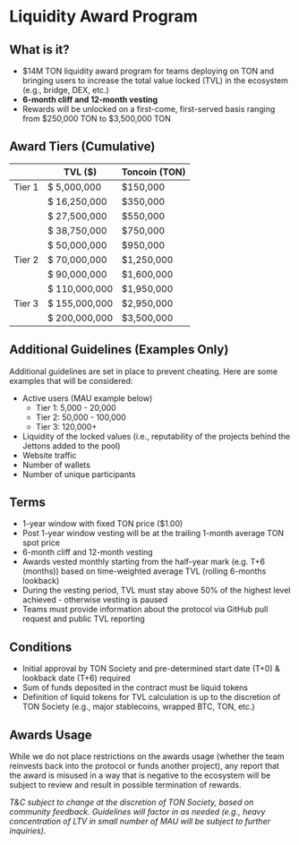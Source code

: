 # **Liquidity Award Program**

## What is it?

- $14M TON liquidity award program for teams deploying on TON and bringing users to increase the total value locked (TVL) in the ecosystem (e.g., bridge, DEX, etc.)
- **6-month cliff and 12-month vesting**
- Rewards will be unlocked on a first-come, first-served basis ranging from $250,000 TON to $3,500,000 TON 

## Award Tiers (Cumulative)

|        | TVL ($)       | Toncoin (TON) |
| ------ | ------------- | ------------- |
| Tier 1 | $ 5,000,000   | $150,000      |
|        | $ 16,250,000  | $350,000      |
|        | $ 27,500,000  | $550,000      |
|        | $ 38,750,000  | $750,000      |
|        | $ 50,000,000  | $950,000      |
| Tier 2 | $ 70,000,000  | $1,250,000    |
|        | $ 90,000,000  | $1,600,000    |
|        | $ 110,000,000 | $1,950,000    |
| Tier 3 | $ 155,000,000 | $2,950,000    |
|        | $ 200,000,000 | $3,500,000    |

## Additional Guidelines (Examples Only)

Additional guidelines are set in place to prevent cheating. Here are some examples that will be considered:

- Active users (MAU example below)
  - Tier 1: 5,000 - 20,000
  - Tier 2: 50,000 - 100,000
  - Tier 3: 120,000+
- Liquidity of the locked values (i.e., reputability of the projects behind the Jettons added to the pool)
- Website traffic
- Number of wallets
- Number of unique participants

## Terms

- 1-year window with fixed TON price ($1.00)
- Post 1-year window vesting will be at the trailing 1-month average TON spot price
- 6-month cliff and 12-month vesting
- Awards vested monthly starting from the half-year mark (e.g. T+6 (months)) based on time-weighted average TVL (rolling 6-months lookback)
- During the vesting period, TVL must stay above 50% of the highest level achieved - otherwise vesting is paused
- Teams must provide information about the protocol via GitHub pull request and public TVL reporting  

## Conditions

- Initial approval by TON Society and pre-determined start date (T+0) & lookback date (T+6) required
- Sum of funds deposited in the contract must be liquid tokens 
- Definition of liquid tokens for TVL calculation is up to the discretion of TON Society (e.g., major stablecoins, wrapped BTC, TON, etc.)

## Awards Usage

While we do not place restrictions on the awards usage (whether the team reinvests back into the protocol or funds another project), any report that the award is misused in a way that is negative to the ecosystem will be subject to review and result in possible termination of rewards.

*T&C subject to change at the discretion of TON Society, based on community feedback.* *Guidelines will factor in as needed (e.g., heavy concentration of LTV in small number of MAU will be subject to further inquiries).*
